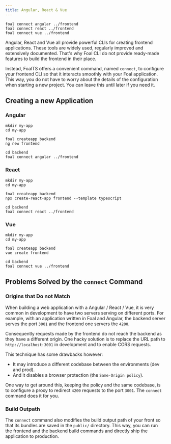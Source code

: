 ```yaml
---
title: Angular, React & Vue
---
```



```
foal connect angular ../frontend
foal connect react ../frontend
foal connect vue ../frontend
```

Angular, React and Vue all provide powerful CLIs for creating frontend applications. These tools are widely used, regularly improved and extensively documented. That's why Foal CLI do not provide ready-made features to build the frontend in their place.

Instead, FoalTS offers a convenient command, named `connect`, to configure your frontend CLI so that it interacts smoothly with your Foal application. This way, you do not have to worry about the details of the configuration when starting a new project. You can leave this until later if you need it.

## Creating a new Application

### Angular

```
mkdir my-app
cd my-app

foal createapp backend
ng new frontend

cd backend
foal connect angular ../frontend
```

### React

```
mkdir my-app
cd my-app

foal createapp backend
npx create-react-app frontend --template typescript

cd backend
foal connect react ../frontend
```

### Vue

```
mkdir my-app
cd my-app

foal createapp backend
vue create frontend

cd backend
foal connect vue ../frontend
```

## Problems Solved by the `connect` Command

### Origins that Do not Match

When building a web application with a Angular / React / Vue, it is very common in development to have two servers serving on different ports. For example, with an application written in Foal and Angular, the backend server serves the port `3001` and the frontend one servers the `4200`.

Consequently requests made by the frontend do not reach the backend as they have a different origin. One hacky solution is to replace the URL path to `http://localhost:3001` in development and to enable CORS requests.

This technique has some drawbacks however:
- It may introduce a different codebase between the environments (dev and prod).
- And it disables a browser protection (the `Same-Origin policy`).

One way to get around this, keeping the policy and the same codebase, is to configure a proxy to redirect `4200` requests to the port `3001`. The `connect` command does it for you.

### Build Outpath

The `connect` command also modifies the build output path of your front so that its bundles are saved in the `public/` directory. This way, you can run the frontend and the backend build commands and directly ship the application to production.
